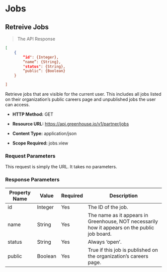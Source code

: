 # Jobs

## Retreive Jobs

> The API Response

```json
[
	{ 
		“id": {Integer}, 
		“name”: {String}, 
		"status": {String},
		“public”: {Boolean}
	}

]
```

Retrieve jobs that are visible for the current user. This includes all jobs listed on their organization’s public careers page and unpublished jobs the user can access.

* **HTTP Method:** GET

* **Resource URL:** https://api.greenhouse.io/v1/partner/jobs

* **Content Type:** application/json

* **Scope Required:** jobs.view

### Request Parameters

This request is simply the URL. It takes no parameters.


### Response Parameters

Property Name | Value | Required | Description
-------------- | -------------- | -------------- | -------------- 
id | Integer | Yes | The ID of the job.
name | String | Yes | The name as it appears in Greenhouse, NOT necessarily how it appears on the public job board.
status | String | Yes | Always ‘open’.
public | Boolean | Yes | True if this job is published on the organization’s careers page.